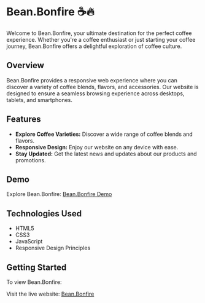 # Bean.Bonfire ☕🔥

Welcome to Bean.Bonfire, your ultimate destination for the perfect coffee experience. Whether you're a coffee enthusiast or just starting your coffee journey, Bean.Bonfire offers a delightful exploration of coffee culture.

## Overview

Bean.Bonfire provides a responsive web experience where you can discover a variety of coffee blends, flavors, and accessories. Our website is designed to ensure a seamless browsing experience across desktops, tablets, and smartphones.

## Features

- **Explore Coffee Varieties:** Discover a wide range of coffee blends and flavors.
- **Responsive Design:** Enjoy our website on any device with ease.
- **Stay Updated:** Get the latest news and updates about our products and promotions.

## Demo

Explore Bean.Bonfire: [Bean.Bonfire Demo](https://bean-bonfire.vercel.app/)

## Technologies Used

- HTML5
- CSS3
- JavaScript
- Responsive Design Principles

## Getting Started

To view Bean.Bonfire:

Visit the live website: [Bean.Bonfire](https://bean-bonfire.vercel.app/)
